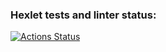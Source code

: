 ### Hexlet tests and linter status:
[![Actions Status](https://github.com/sergeykms/devops-for-programmers-project-74/actions/workflows/hexlet-check.yml/badge.svg)](https://github.com/sergeykms/devops-for-programmers-project-74/actions)